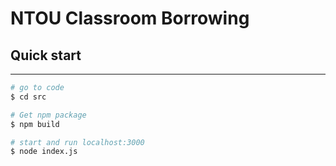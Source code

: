 # NTOU Classroom Borrowing

## Quick start

---

```bash
# go to code
$ cd src

# Get npm package
$ npm build

# start and run localhost:3000
$ node index.js

```

